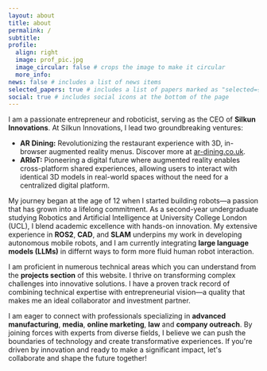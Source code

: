 ```yaml
---
layout: about
title: about
permalink: /
subtitle: 
profile:
  align: right
  image: prof_pic.jpg
  image_circular: false # crops the image to make it circular
  more_info:
news: false # includes a list of news items
selected_papers: true # includes a list of papers marked as "selected={true}"
social: true # includes social icons at the bottom of the page
---
```

I am a passionate entrepreneur and roboticist, serving as the CEO of **Silkun Innovations**. At Silkun Innovations, I lead two groundbreaking ventures:

- **AR Dining:** Revolutionizing the restaurant experience with 3D, in-browser augmented reality menus. Discover more at [ar-dining.co.uk](https://ar-dining.co.uk).
- **ARIoT:** Pioneering a digital future where augmented reality enables cross-platform shared experiences, allowing users to interact with identical 3D models in real-world spaces without the need for a centralized digital platform.

My journey began at the age of 12 when I started building robots—a passion that has grown into a lifelong commitment. As a second-year undergraduate studying Robotics and Artificial Intelligence at University College London (UCL), I blend academic excellence with hands-on innovation. My extensive experience in **ROS2**, **CAD**, and **SLAM** underpins my work in developing autonomous mobile robots, and I am currently integrating **large language models (LLMs)** in differnt ways to form more fluid human robot interaction.

I am proficient in numerous technical areas which you can understand from the **projects section** of this website. I thrive on transforming complex challenges into innovative solutions. I have a proven track record of combining technical expertise with entrepreneurial vision—a quality that makes me an ideal collaborator and investment partner.

I am eager to connect with professionals specializing in **advanced manufacturing**, **media**, **online marketing**, **law** and **company outreach**. By joining forces with experts from diverse fields, I believe we can push the boundaries of technology and create transformative experiences. If you're driven by innovation and ready to make a significant impact, let's collaborate and shape the future together!
